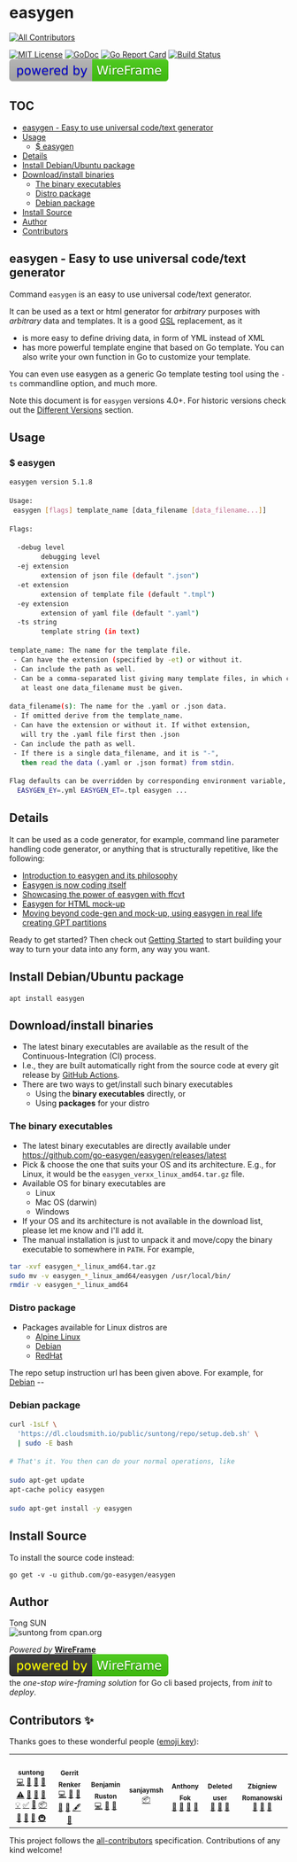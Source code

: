 # easygen
<!-- ALL-CONTRIBUTORS-BADGE:START - Do not remove or modify this section -->
[![All Contributors](https://img.shields.io/badge/all_contributors-7-orange.svg?style=flat-square)](#contributors-)
<!-- ALL-CONTRIBUTORS-BADGE:END -->

[![MIT License](http://img.shields.io/badge/License-MIT-blue.svg)](LICENSE)
[![GoDoc](https://godoc.org/github.com/go-easygen/easygen?status.svg)](http://godoc.org/github.com/go-easygen/easygen)
[![Go Report Card](https://goreportcard.com/badge/github.com/go-easygen/easygen)](https://goreportcard.com/report/github.com/go-easygen/easygen)
[![Build Status](https://github.com/go-easygen/easygen/actions/workflows/go-release-build.yml/badge.svg?branch=master)](https://github.com/go-easygen/easygen/actions/workflows/go-release-build.yml)
[![PoweredBy WireFrame](https://github.com/go-easygen/wireframe/blob/master/PoweredBy-WireFrame-B.svg)](http://godoc.org/github.com/go-easygen/wireframe)



## TOC
- [easygen - Easy to use universal code/text generator](#easygen---easy-to-use-universal-codetext-generator)
- [Usage](#usage)
  - [$ easygen](#-easygen)
- [Details](#details)
- [Install Debian/Ubuntu package](#install-debianubuntu-package)
- [Download/install binaries](#downloadinstall-binaries)
  - [The binary executables](#the-binary-executables)
  - [Distro package](#distro-package)
  - [Debian package](#debian-package)
- [Install Source](#install-source)
- [Author](#author)
- [Contributors](#contributors-)

## easygen - Easy to use universal code/text generator

Command `easygen` is an easy to use universal code/text generator.

It can be used as a text or html generator for _arbitrary_ purposes with _arbitrary_ data and templates. It is a good [GSL](https://github.com/imatix/gsl) replacement, as it

  - is more easy to define driving data, in form of YML instead of XML
  - has more powerful template engine that based on Go template.
    You can also write your own function in Go to customize your template.

You can even use easygen as a generic Go template testing tool using the `-ts` commandline option, and much more.

Note this document is for `easygen` versions 4.0+. For historic versions check out the [Different Versions](#different-versions) section.


## Usage

### $ easygen
```sh
easygen version 5.1.8

Usage:
 easygen [flags] template_name [data_filename [data_filename...]]

Flags:

  -debug level
    	debugging level
  -ej extension
    	extension of json file (default ".json")
  -et extension
    	extension of template file (default ".tmpl")
  -ey extension
    	extension of yaml file (default ".yaml")
  -ts string
    	template string (in text)

template_name: The name for the template file.
 - Can have the extension (specified by -et) or without it.
 - Can include the path as well.
 - Can be a comma-separated list giving many template files, in which case
   at least one data_filename must be given.

data_filename(s): The name for the .yaml or .json data.
 - If omitted derive from the template_name.
 - Can have the extension or without it. If withot extension,
   will try the .yaml file first then .json
 - Can include the path as well.
 - If there is a single data_filename, and it is "-",
   then read the data (.yaml or .json format) from stdin.

Flag defaults can be overridden by corresponding environment variable, e.g.:
  EASYGEN_EY=.yml EASYGEN_ET=.tpl easygen ...
```

## Details

It can be used as a code generator, for example, command line parameter handling code generator, or anything that is structurally repetitive, like the following:

- [Introduction to easygen and its philosophy ](https://suntong.github.io/blogs/2016/01/01/easygen---easy-to-use-universal-code/text-generator)
- [Easygen is now coding itself ](https://sfxpt.wordpress.com/2015/07/04/easygen-is-now-coding-itself/)
- [Showcasing the power of easygen with ffcvt ](https://sfxpt.wordpress.com/2015/08/02/showcasing-the-power-of-easygen-with-ffcvt/)
- [Easygen for HTML mock-up ](https://sfxpt.wordpress.com/2015/07/10/easygen-for-mock-up/)
- [Moving beyond code-gen and mock-up, using easygen in real life creating GPT partitions](https://suntong.github.io/blogs/2015/12/26/creating-gpt-partitions-easily-on-the-command-line)

Ready to get started? Then check out [Getting Started](https://github.com/go-easygen/easygen/wiki/Getting-Started) to start building your way to turn your data into any form, any way you want.

## Install Debian/Ubuntu package

    apt install easygen

## Download/install binaries

- The latest binary executables are available 
as the result of the Continuous-Integration (CI) process.
- I.e., they are built automatically right from the source code at every git release by [GitHub Actions](https://docs.github.com/en/actions).
- There are two ways to get/install such binary executables
  * Using the **binary executables** directly, or
  * Using **packages** for your distro

### The binary executables

- The latest binary executables are directly available under  
https://github.com/go-easygen/easygen/releases/latest 
- Pick & choose the one that suits your OS and its architecture. E.g., for Linux, it would be the `easygen_verxx_linux_amd64.tar.gz` file. 
- Available OS for binary executables are
  * Linux
  * Mac OS (darwin)
  * Windows
- If your OS and its architecture is not available in the download list, please let me know and I'll add it.
- The manual installation is just to unpack it and move/copy the binary executable to somewhere in `PATH`. For example,

``` sh
tar -xvf easygen_*_linux_amd64.tar.gz
sudo mv -v easygen_*_linux_amd64/easygen /usr/local/bin/
rmdir -v easygen_*_linux_amd64
```


### Distro package

- Packages available for Linux distros are
  * [Alpine Linux](https://cloudsmith.io/~suntong/repos/repo/setup/#formats-alpine)
  * [Debian](https://cloudsmith.io/~suntong/repos/repo/setup/#formats-deb)
  * [RedHat](https://cloudsmith.io/~suntong/repos/repo/setup/#formats-rpm)

The repo setup instruction url has been given above.
For example, for [Debian](https://cloudsmith.io/~suntong/repos/repo/setup/#formats-deb) --

### Debian package


```sh
curl -1sLf \
  'https://dl.cloudsmith.io/public/suntong/repo/setup.deb.sh' \
  | sudo -E bash

# That's it. You then can do your normal operations, like

sudo apt-get update
apt-cache policy easygen

sudo apt-get install -y easygen
```

## Install Source

To install the source code instead:

```
go get -v -u github.com/go-easygen/easygen
```

## Author

Tong SUN  
![suntong from cpan.org](https://img.shields.io/badge/suntong-%40cpan.org-lightgrey.svg "suntong from cpan.org")

_Powered by_ [**WireFrame**](https://github.com/go-easygen/wireframe)  
[![PoweredBy WireFrame](https://github.com/go-easygen/wireframe/blob/master/PoweredBy-WireFrame-Y.svg)](http://godoc.org/github.com/go-easygen/wireframe)  
the _one-stop wire-framing solution_ for Go cli based projects, from _init_ to _deploy_.

## Contributors ✨

Thanks goes to these wonderful people ([emoji key](https://allcontributors.org/docs/en/emoji-key)):

<!-- ALL-CONTRIBUTORS-LIST:START - Do not remove or modify this section -->
<!-- prettier-ignore-start -->
<!-- markdownlint-disable -->
<table>
  <tr>
    <td align="center"><a href="https://github.com/suntong"><img src="https://avatars.githubusercontent.com/u/422244?v=4?s=100" width="100px;" alt=""/><br /><sub><b>suntong</b></sub></a><br /><a href="https://github.com/go-easygen/easygen/commits?author=suntong" title="Code">💻</a> <a href="#ideas-suntong" title="Ideas, Planning, & Feedback">🤔</a> <a href="#design-suntong" title="Design">🎨</a> <a href="#data-suntong" title="Data">🔣</a> <a href="https://github.com/go-easygen/easygen/commits?author=suntong" title="Tests">⚠️</a> <a href="https://github.com/go-easygen/easygen/issues?q=author%3Asuntong" title="Bug reports">🐛</a> <a href="https://github.com/go-easygen/easygen/commits?author=suntong" title="Documentation">📖</a> <a href="#blog-suntong" title="Blogposts">📝</a> <a href="#example-suntong" title="Examples">💡</a> <a href="#tutorial-suntong" title="Tutorials">✅</a> <a href="#tool-suntong" title="Tools">🔧</a> <a href="#platform-suntong" title="Packaging/porting to new platform">📦</a> <a href="https://github.com/go-easygen/easygen/pulls?q=is%3Apr+reviewed-by%3Asuntong" title="Reviewed Pull Requests">👀</a> <a href="#question-suntong" title="Answering Questions">💬</a> <a href="#maintenance-suntong" title="Maintenance">🚧</a> <a href="#infra-suntong" title="Infrastructure (Hosting, Build-Tools, etc)">🚇</a></td>
    <td align="center"><a href="http://gerrit.sdf.org/"><img src="https://avatars.githubusercontent.com/u/5132989?v=4?s=100" width="100px;" alt=""/><br /><sub><b>Gerrit Renker</b></sub></a><br /><a href="https://github.com/go-easygen/easygen/commits?author=grrtrr" title="Code">💻</a> <a href="#ideas-grrtrr" title="Ideas, Planning, & Feedback">🤔</a> <a href="https://github.com/go-easygen/easygen/issues?q=author%3Agrrtrr" title="Bug reports">🐛</a> <a href="#userTesting-grrtrr" title="User Testing">📓</a> <a href="#talk-grrtrr" title="Talks">📢</a> <a href="#content-grrtrr" title="Content">🖋</a> <a href="#blog-grrtrr" title="Blogposts">📝</a></td>
    <td align="center"><a href="https://github.com/bruston"><img src="https://avatars.githubusercontent.com/u/3519911?v=4?s=100" width="100px;" alt=""/><br /><sub><b>Benjamin Ruston</b></sub></a><br /><a href="https://github.com/go-easygen/easygen/commits?author=bruston" title="Code">💻</a> <a href="https://github.com/go-easygen/easygen/issues?q=author%3Abruston" title="Bug reports">🐛</a> <a href="#userTesting-bruston" title="User Testing">📓</a></td>
    <td align="center"><a href="https://github.com/sanjaymsh"><img src="https://avatars.githubusercontent.com/u/66668807?v=4?s=100" width="100px;" alt=""/><br /><sub><b>sanjaymsh</b></sub></a><br /><a href="#platform-sanjaymsh" title="Packaging/porting to new platform">📦</a></td>
    <td align="center"><a href="https://wiki.debian.org/AnthonyFok"><img src="https://avatars.githubusercontent.com/u/1274764?v=4?s=100" width="100px;" alt=""/><br /><sub><b>Anthony Fok</b></sub></a><br /><a href="https://github.com/go-easygen/easygen/issues?q=author%3Aanthonyfok" title="Bug reports">🐛</a> <a href="https://github.com/go-easygen/easygen/pulls?q=is%3Apr+reviewed-by%3Aanthonyfok" title="Reviewed Pull Requests">👀</a> <a href="#maintenance-anthonyfok" title="Maintenance">🚧</a> <a href="#userTesting-anthonyfok" title="User Testing">📓</a></td>
    <td align="center"><a href="https://github.com/ghost"><img src="https://avatars.githubusercontent.com/u/10137?v=4?s=100" width="100px;" alt=""/><br /><sub><b>Deleted user</b></sub></a><br /><a href="https://github.com/go-easygen/easygen/issues?q=author%3Aghost" title="Bug reports">🐛</a> <a href="#ideas-ghost" title="Ideas, Planning, & Feedback">🤔</a> <a href="#userTesting-ghost" title="User Testing">📓</a></td>
    <td align="center"><a href="https://github.com/romz-pl"><img src="https://avatars.githubusercontent.com/u/32552206?v=4?s=100" width="100px;" alt=""/><br /><sub><b>Zbigniew Romanowski</b></sub></a><br /><a href="https://github.com/go-easygen/easygen/issues?q=author%3Aromz-pl" title="Bug reports">🐛</a> <a href="#ideas-romz-pl" title="Ideas, Planning, & Feedback">🤔</a> <a href="#userTesting-romz-pl" title="User Testing">📓</a></td>
  </tr>
</table>

<!-- markdownlint-restore -->
<!-- prettier-ignore-end -->

<!-- ALL-CONTRIBUTORS-LIST:END -->

This project follows the [all-contributors](https://github.com/all-contributors/all-contributors) specification. Contributions of any kind welcome!
